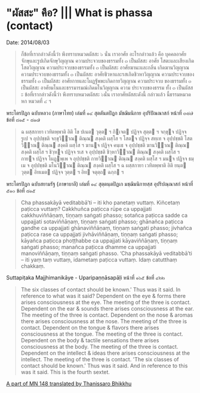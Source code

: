 
# "ผัสสะ" คือ? ||| What is phassa (contact)
Date: 2014/08/03


> ก็ข้อที่เรากล่าวดังนี้ว่า  พึงทราบหมวดผัสสะ  ๖  นั่น  เราอาศัย  อะไรกล่าวแล้ว
> คือ  บุคคลอาศัยจักษุและรูปเกิดจักษุวิญญาณ  ความประจวบของธรรมทั้ง  ๓  เป็นผัสสะ  อาศัย
> โสตะและเสียงเกิดโสตวิญญาณ  ความประจวบของธรรมทั้ง  ๓  เป็นผัสสะ  อาศัยฆานะและกลิ่น
> เกิดฆานวิญญาณ  ความประจวบของธรรมทั้ง  ๓  เป็นผัสสะ  อาศัยชิวหาและรสเกิดชิวหาวิญญาณ
> ความประจวบของธรรมทั้ง  ๓  เป็นผัสสะ  อาศัยกายและโผฏฐัพพะเกิดกายวิญญาณ  ความประจวบ
> ของธรรมทั้ง  ๓  เป็นผัสสะ  อาศัยมโนและธรรมารมณ์เกิดมโนวิญญาณ  ความ  ประจวบของธรรม
> ทั้ง  ๓  เป็นผัสสะ  ข้อที่เรากล่าวดังนี้ว่า  พึงทราบหมวดผัสสะ  ๖นั่น  เราอาศัยผัสสะดังนี้
> กล่าวแล้ว  นี้ธรรมหมวดหก  หมวดที่  ๔  ฯ

พระไตรปิฎก ฉบับหลวง (ภาษาไทย) เล่มที่ ๑๔  สุตตันตปิฎก มัชฌิมนิกาย อุปริปัณณาสก์   หน้าที่ ๓๘๗  ข้อที่ ๘๑๕ - ๘๑๗

> ฉ  ผสฺสกายา  เวทิตพฺพาติ  อิติ  โข  ปเนต  วุตฺต  ฯ
กิฺเจต   ปฏิจฺจ   สุตฺต   ฯ   จกฺขุฺจ   ปฏิจฺจ   รูเป   จ  อุปฺปชฺชติ
จกฺขุวิฺาณ    ติณฺณ   สงฺคติ   ผสฺโส   ฯ   โสตฺจ   ปฏิจฺจ   สทฺเท
จ    อุปฺปชฺชติ    โสตวิฺาณ   ติณฺณ   สงฺคติ   ผสฺโส   ฯ   ฆานฺจ
ปฏิจฺจ     คนฺเธ    จ    อุปฺปชฺชติ    ฆานวิฺาณ    ติณฺณ    สงฺคติ
ผสฺโส    ฯ   ชิวฺหฺจ   ปฏิจฺจ   รเส   จ   อุปฺปชฺชติ   ชิวฺหาวิฺาณ
ติณฺณ   สงฺคติ   ผสฺโส   ฯ   กายฺจ  ปฏิจฺจ  โผฏฺพฺเพ  จ  อุปฺปชฺชติ
กายวิฺาณ    ติณฺณ    สงฺคติ   ผสฺโส   ฯ   มนฺจ   ปฏิจฺจ   ธมฺเม
จ    อุปฺปชฺชติ    มโนวิฺาณ    ติณฺณ    สงฺคติ    ผสฺโส    ฯ   ฉ
ผสฺสกายา   เวทิตพฺพาติ   อิติ   ยนฺต  วุตฺต  อิทเมต  ปฏิจฺจ  วุตฺต  ฯ
อิท จตุตฺถ ฉกฺก ฯ

พระไตรปิฎก ฉบับสยามรัฐ (ภาษาบาลี) เล่มที่ ๑๔  สุตฺตนฺตปิฏเก มชฺฌิมนิกายสฺส อุปริปณฺณาสกํ   หน้าที่ ๕๑๐  ข้อที่ ๘๑๕


> Cha phassakāyā veditabbā’ti – iti kho panetaṃ vuttaṃ. Kiñcetaṃ paṭicca vuttaṃ? Cakkhuñca paṭicca rūpe ca uppajjati cakkhuviññāṇaṃ, tiṇṇaṃ saṅgati phasso; sotañca paṭicca sadde ca uppajjati sotaviññāṇaṃ, tiṇṇaṃ saṅgati phasso; ghānañca paṭicca gandhe ca uppajjati ghānaviññāṇaṃ, tiṇṇaṃ saṅgati phasso; jivhañca paṭicca rase ca uppajjati jivhāviññāṇaṃ, tiṇṇaṃ saṅgati phasso; kāyañca paṭicca phoṭṭhabbe ca uppajjati kāyaviññāṇaṃ, tiṇṇaṃ saṅgati phasso; manañca paṭicca dhamme ca  uppajjati manoviññāṇaṃ, tiṇṇaṃ saṅgati phasso. ‘Cha phassakāyā veditabbā’ti – iti yaṃ taṃ vuttaṃ, idametaṃ paṭicca vuttaṃ. Idaṃ catutthaṃ chakkaṃ.

Suttapiṭaka  Majjhimanikāye - Uparipaṇṇāsapāḷi  หน้าที่ ๑๖๕  ข้อที่ ๔๒๒

> The six classes of contact should be known.' Thus was it said. In reference to what was it said? Dependent on the eye & forms there arises consciousness at the eye. The meeting of the three is contact. Dependent on the ear & sounds there arises consciousness at the ear. The meeting of the three is contact. Dependent on the nose & aromas there arises consciousness at the nose. The meeting of the three is contact. Dependent on the tongue & flavors there arises consciousness at the tongue. The meeting of the three is contact. Dependent on the body & tactile sensations there arises consciousness at the body. The meeting of the three is contact. Dependent on the intellect & ideas there arises consciousness at the intellect. The meeting of the three is contact. 'The six classes of contact should be known.' Thus was it said. And in reference to this was it said. This is the fourth sextet.

[A part of MN 148 translated by Thanissaro Bhikkhu](http://www.accesstoinsight.org/tipitaka/mn/mn.148.than.html)
